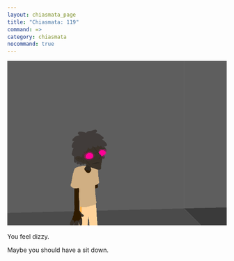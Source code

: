 ```yaml
---
layout: chiasmata_page
title: "Chiasmata: 119"
command: =>
category: chiasmata
nocommand: true
---
```


![119](/chiasmata/images/narrative/118.png)

You feel dizzy.

Maybe you should have a sit down.